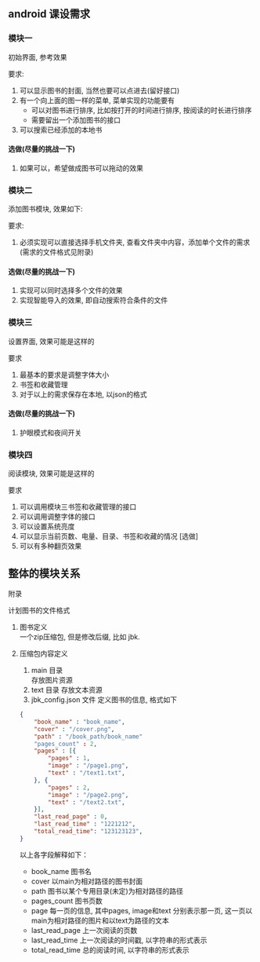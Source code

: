 ## android 课设需求

### 模块一
初始界面, 参考效果
<!-- ![index.png](./index.png) -->
要求:<br>

1. 可以显示图书的封面, 当然也要可以点进去(留好接口)
2. 有一个向上面的图一样的菜单, 菜单实现的功能要有
    + 可以对图书进行排序, 比如按打开的时间进行排序, 按阅读的时长进行排序
    + 需要留出一个添加图书的接口
3. 可以搜索已经添加的本地书

#### 选做(尽量的挑战一下)
1. 如果可以，希望做成图书可以拖动的效果

### 模块二
添加图书模块, 效果如下:
<!-- ![add_book](./add_book.jpg) -->
要求:<br>

1. 必须实现可以直接选择手机文件夹, 查看文件夹中内容，添加单个文件的需求(需求的文件格式见附录)

#### 选做(尽量的挑战一下)
1. 实现可以同时选择多个文件的效果
2. 实现智能导入的效果, 即自动搜索符合条件的文件

### 模块三
设置界面, 效果可能是这样的<br>
<!-- ![setting](./seting.png) -->
要求<br>

1. 最基本的要求是调整字体大小
2. 书签和收藏管理
3. 对于以上的需求保存在本地, 以json的格式

#### 选做(尽量的挑战一下)

1. 护眼模式和夜间开关  

### 模块四
阅读模块, 效果可能是这样的<br>
<!-- ![read](./read.jpg) -->
要求<br>

1. 可以调用模块三书签和收藏管理的接口
2. 可以调用调整字体的接口
3. 可以设置系统亮度
4. 可以显示当前页数、电量、目录、书签和收藏的情况
[选做]
1. 可以有多种翻页效果

## 整体的模块关系
<!-- ![model](./model.png) -->
附录<br>

计划图书的文件格式<br>

1. 图书定义<br>
一个zip压缩包, 但是修改后缀, 比如 jbk.
2. 压缩包内容定义
    1. main 目录<br>
    存放图片资源
    2. text 目录
    存放文本资源
    3. jbk_config.json 文件 定义图书的信息, 格式如下

    ```json
    {
        "book_name" : "book_name",
        "cover" : "/cover.png",
        "path" : "/book_path/book_name"
        "pages_count" : 2,
        "pages" : [{
            "pages" : 1,
            "image" : "/page1.png",
            "text" : "/text1.txt",
        }, {
            "pages" : 2,
            "image" : "/page2.png",
            "text" : "/text2.txt",
        }],
        "last_read_page" : 0,
        "last_read_time" : "1221212",
        "total_read_time": "123123123",
    }
    ```

   以上各字段解释如下：
   + book_name 图书名
   + cover 以main为相对路径的图书封面
   + path 图书以某个专用目录(未定)为相对路径的路径
   + pages_count 图书页数
   + page 每一页的信息, 其中pages, image和text 分别表示那一页, 这一页以 main为相对路径的图片和以text为路径的文本
   + last_read_page 上一次阅读的页数
   + last_read_time 上一次阅读的时间戳, 以字符串的形式表示
   + total_read_time 总的阅读时间, 以字符串的形式表示